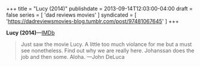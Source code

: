 +++
title = "Lucy (2014)"
publishdate = 2013-09-14T12:03:00-04:00
draft = false
series = [ 'dad reviews movies' ]
syndicated = [ 'https://dadreviewsmovies-blog.tumblr.com/post/97481067645' ]
+++

**Lucy (2014)**—[IMDb](http://www.imdb.com/title/tt2872732/)

> Just saw the movie Lucy. A little too much violance for me but a must see nonetheless. Find out why we are really here. Johanssan does the job and then some. Aloha.
> —John DeLuca
